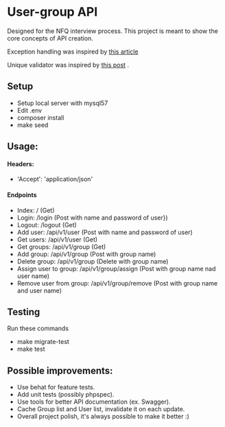 # User-group API

Designed for the NFQ interview process. This project is meant to show the core concepts of API creation.

Exception handling was inspired by [this article](https://medium.com/@ideneal/symfony-4-a-good-way-to-deal-with-exceptions-for-rest-api-afd8b615c923)

Unique validator was inspired by [this post](https://stackoverflow.com/questions/44199711/use-uniqueentity-outside-of-entity-and-without-forms)
.

## Setup

* Setup local server with mysql57
* Edit .env
* composer install
* make seed

## Usage:

#### Headers: 
* 'Accept': 'application/json'

#### Endpoints

* Index: / (Get)
* Login: /login (Post with name and password of user})
* Logout: /logout (Get)
* Add user: /api/v1/user (Post with name and password of user) 
* Get users: /api/v1/user (Get)
* Get groups: /api/v1/group (Get)
* Add group: /api/v1/group (Post with group name)
* Delete group: /api/v1/group (Delete with group name)
* Assign user to group: /api/v1/group/assign (Post with group name nad user name)
* Remove user from group: /api/v1/group/remove (Post with group name and user name)

## Testing

Run these commands 
* make migrate-test
* make test

## Possible improvements:

* Use behat for feature tests.
* Add unit tests (possibly phpspec).
* Use tools for better API documentation (ex. Swagger).
* Cache Group list and User list, invalidate it on each update.
* Overall project polish, it's always possible to make it better :)
